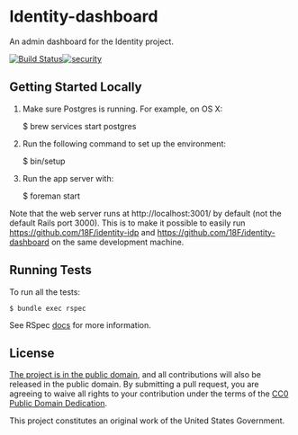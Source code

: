 # Identity-dashboard

An admin dashboard for the Identity project.

[![Build Status](https://travis-ci.org/18F/identity-dashboard.svg?branch=master)](https://travis-ci.org/18F/identity-dashboard)[![security](https://hakiri.io/github/18F/identity-dashboard/master.svg)](https://hakiri.io/github/18F/identity-dashboard/master)

## Getting Started Locally

1. Make sure Postgres is running.  For example, on OS X:

    $ brew services start postgres

1. Run the following command to set up the environment:

    $ bin/setup

1. Run the app server with:

    $ foreman start

Note that the web server runs at http://localhost:3001/ by default (not the default Rails port 3000).
This is to make it possible to easily run https://github.com/18F/identity-idp and https://github.com/18F/identity-dashboard
on the same development machine.

## Running Tests

To run all the tests:

    $ bundle exec rspec

See RSpec [docs](https://relishapp.com/rspec/rspec-core/docs/command-line) for
more information.

## License

[The project is in the public domain](LICENSE.md), and all contributions will also be released in the public domain. By submitting a pull request, you are agreeing to waive all rights to your contribution under the terms of the [CC0 Public Domain Dedication](http://creativecommons.org/publicdomain/zero/1.0/).

This project constitutes an original work of the United States Government.
